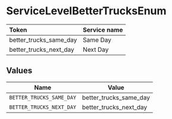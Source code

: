 # ServiceLevelBetterTrucksEnum

|Token | Service name|
|:---|:---|
| better_trucks_same_day | Same Day|
| better_trucks_next_day | Next Day|



## Values

| Name                     | Value                    |
| ------------------------ | ------------------------ |
| `BETTER_TRUCKS_SAME_DAY` | better_trucks_same_day   |
| `BETTER_TRUCKS_NEXT_DAY` | better_trucks_next_day   |
